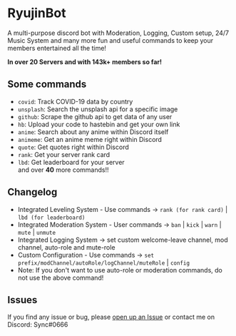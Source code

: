 # RyujinBot

A multi-purpose discord bot with Moderation, Logging, Custom setup, 24/7 Music System and many more fun and useful commands to keep your members entertained all the time!

**In over 20 Servers and with 143k+ members so far!**

## Some commands

- `covid`: Track COVID-19 data by country
- `unsplash`: Search the unsplash api for a specific image
- `github`: Scrape the github api to get data of any user
- `hb`: Upload your code to hastebin and get your own link
- `anime`: Search about any anime within Discord itself
- `animeme`: Get an anime meme right within Discord
- `quote`: Get quotes right within Discord
- `rank`: Get your server rank card
- `lbd`: Get leaderboard for your server
  </br>and over **40** more commands!!

## Changelog

- Integrated Leveling System - Use commands -> `rank (for rank card)` | `lbd (for leaderboard)`
- Integrated Moderation System - User commands -> `ban` | `kick` | `warn` | `mute` | `unmute`
- Integrated Logging System -> set custom welcome-leave channel, mod channel, auto-role and mute-role
- Custom Configuration - Use commands -> `set prefix/modChannel/autoRole/logChannel/muteRole` | `config`
- Note: If you don't want to use auto-role or moderation commands, do not use the above command!

## Issues
If you find any issue or bug, please [open up an Issue](https://github.com/Sync-Codes/RyujinBot/issues/new) or contact me on Discord: Sync#0666
